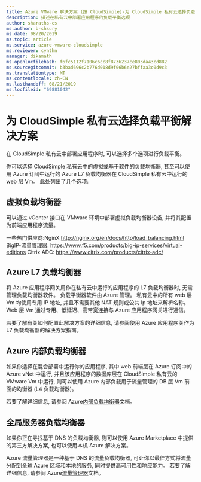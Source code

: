 ```yaml
---
title: Azure VMware 解决方案 (按 CloudSimple)-为 CloudSimple 私有云选择负载平衡解决方案
description: 描述在私有云中部署应用程序的负载平衡选项
author: sharaths-cs
ms.author: b-shsury
ms.date: 08/20/2019
ms.topic: article
ms.service: azure-vmware-cloudsimple
ms.reviewer: cynthn
manager: dikamath
ms.openlocfilehash: f6fc5112f7106c6cc8f8736237ce803da43cd882
ms.sourcegitcommit: b3bad696c2b776d018d9f06b6e27bffaa3c0d9c3
ms.translationtype: MT
ms.contentlocale: zh-CN
ms.lasthandoff: 08/21/2019
ms.locfileid: "69881042"
---
```

# <a name="choose-a-load-balancing-solution-for-cloudsimple-private-clouds"></a>为 CloudSimple 私有云选择负载平衡解决方案

在 CloudSimple 私有云中部署应用程序时, 可以选择多个选项进行负载平衡。

你可以选择 CloudSimple 私有云中的虚拟或基于软件的负载均衡器, 甚至可以使用 Azure 订阅中运行的 Azure L7 负载均衡器在 CloudSimple 私有云中运行的 web 层 Vm。 此处列出了几个选项:

## <a name="virtual-load-balancers"></a>虚拟负载均衡器

可以通过 vCenter 接口在 VMware 环境中部署虚拟负载均衡器设备, 并将其配置为前端应用程序流量。

一些热门供应商:NginX http://nginx.org/en/docs/http/load_balancing.html BigIP-流量管理器: https://www.f5.com/products/big-ip-services/virtual-editions Citrix ADC: https://www.citrix.com/products/citrix-adc/

## <a name="azure-l7-load-balancer"></a>Azure L7 负载均衡器

将 Azure 应用程序网关用作在私有云中运行的应用程序的 L7 负载均衡器时, 无需管理负载均衡器软件。 负载平衡器软件由 Azure 管理。 私有云中的所有 web 层 Vm 均使用专用 IP 地址, 并且不需要其他 NAT 规则或公共 Ip 地址来解析名称。 Web 层 Vm 通过专用、低延迟、高带宽连接与 Azure 应用程序网关进行通信。

若要了解有关如何配置此解决方案的详细信息, 请参阅使用 Azure 应用程序关作为 L7 负载均衡器的解决方案指南。

## <a name="azure-internal-load-balancer"></a>Azure 内部负载均衡器

如果你选择在混合部署中运行你的应用程序, 其中 web 前端层在 Azure 订阅中的 Azure vNet 中运行, 并且该应用程序的数据库层在 CloudSimple 私有云的 VMware Vm 中运行, 则可以使用 Azure 内部负载用于流量管理的 DB 层 Vm 前面的均衡器 (L4 负载均衡器)。

若要了解详细信息, 请参阅 Azure[内部负载均衡器](../load-balancer/load-balancer-overview.md#internalloadbalancer)文档。

## <a name="global-server-load-balancer"></a>全局服务器负载均衡器

如果你正在寻找基于 DNS 的负载均衡器, 则可以使用 Azure Marketplace 中提供的第三方解决方案, 也可以使用本机 Azure 解决方案。

Azure 流量管理器是一种基于 DNS 的流量负载均衡器, 可让你以最佳方式将流量分配到全球 Azure 区域和本地的服务, 同时提供高可用性和响应能力。 若要了解详细信息, 请参阅 Azure[流量管理器](../traffic-manager/traffic-manager-configure-geographic-routing-method.md)文档。
